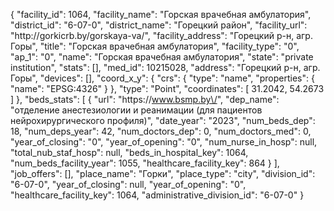 {
    "facility_id": 1064,
    "facility_name": "Горская врачебная амбулатория",
    "district_id": "6-07-0",
    "district_name": "Горецкий район",
    "facility_url": "http:\/\/gorkicrb.by\/gorskaya-va\/",
    "facility_address": "Горецкий р-н, агр. Горы",
    "title": "Горская врачебная амбулатория",
    "facility_type": "0",
    "ap_1": "0",
    "name": "Горская врачебная амбулатория",
    "state": "private institution",
    "stats": [],
    "med_id": 10215028,
    "address": "Горецкий р-н, агр. Горы",
    "devices": [],
    "coord_x_y": {
        "crs": {
            "type": "name",
            "properties": {
                "name": "EPSG:4326"
            }
        },
        "type": "Point",
        "coordinates": [
            31.2042,
            54.2673
        ]
    },
    "beds_stats": [
        {
            "url": "https:\/\/www.bsmp.by\/",
            "dep_name": "отделение анестезиологии и реанимации (для пациентов нейрохирургического профиля)",
            "date_year": "2023",
            "num_beds_dep": 18,
            "num_deps_year": 42,
            "num_doctors_dep": 0,
            "num_doctors_med": 0,
            "year_of_closing": "0",
            "year_of_opening": "0",
            "num_nurse_in_hosp": null,
            "total_nub_staf_hosp": null,
            "beds_in_hospital_key": 1064,
            "num_beds_facility_year": 1055,
            "healthcare_facility_key": 864
        }
    ],
    "job_offers": [],
    "place_name": "Горки",
    "place_type": "city",
    "division_id": "6-07-0",
    "year_of_closing": null,
    "year_of_opening": "0",
    "healthcare_facility_key": 1064,
    "administrative_division_id": "6-07-0"
}
